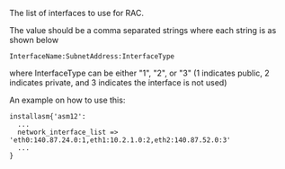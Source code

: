 The list of interfaces to use for RAC.

The value should be a comma separated strings where each string is as shown below

```
InterfaceName:SubnetAddress:InterfaceType
```

where InterfaceType can be either "1", "2", or "3" (1 indicates public, 2 indicates private, and 3 indicates the interface is not used)

An example on how to use this:

```puppet
installasm{'asm12':
  ...
  network_interface_list => 'eth0:140.87.24.0:1,eth1:10.2.1.0:2,eth2:140.87.52.0:3'
  ...
}
```
